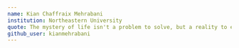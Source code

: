 ```yaml
---
name: Kian Chaffraix Mehrabani
institution: Northeastern University
quote: The mystery of life isn't a problem to solve, but a reality to experience. — Frank Herbert, Dune
github_user: kianmehrabani
---
```


